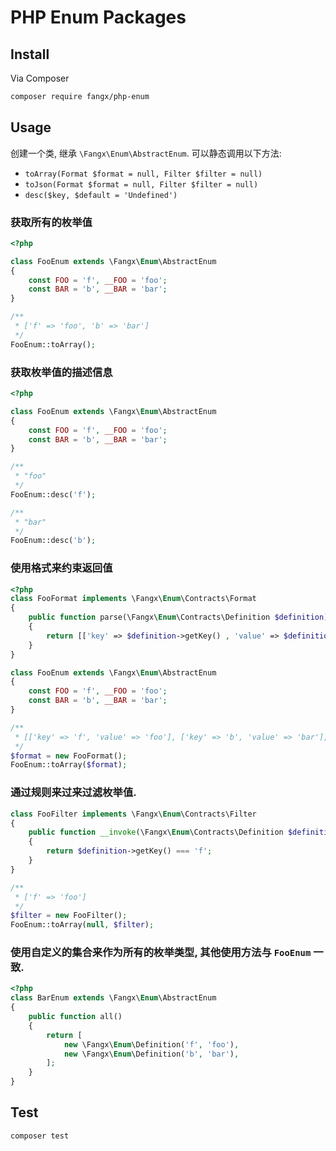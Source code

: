 # PHP Enum Packages

## Install

Via Composer

```bash
composer require fangx/php-enum
```

## Usage

创建一个类, 继承 `\Fangx\Enum\AbstractEnum`. 可以静态调用以下方法: 

- `toArray(Format $format = null, Filter $filter = null)`
- `toJson(Format $format = null, Filter $filter = null)`
- `desc($key, $default = 'Undefined')`

### 获取所有的枚举值

```php
<?php

class FooEnum extends \Fangx\Enum\AbstractEnum
{
    const FOO = 'f', __FOO = 'foo';
    const BAR = 'b', __BAR = 'bar';
}

/**
 * ['f' => 'foo', 'b' => 'bar']
 */
FooEnum::toArray();
```

### 获取枚举值的描述信息
```php
<?php

class FooEnum extends \Fangx\Enum\AbstractEnum
{
    const FOO = 'f', __FOO = 'foo';
    const BAR = 'b', __BAR = 'bar';
}

/**
 * "foo"
 */
FooEnum::desc('f');

/**
 * "bar"
 */
FooEnum::desc('b');
```

### 使用格式来约束返回值

```php
<?php
class FooFormat implements \Fangx\Enum\Contracts\Format
{
    public function parse(\Fangx\Enum\Contracts\Definition $definition): array
    {
        return [['key' => $definition->getKey() , 'value' => $definition->getValue()]];
    }
}

class FooEnum extends \Fangx\Enum\AbstractEnum
{
    const FOO = 'f', __FOO = 'foo';
    const BAR = 'b', __BAR = 'bar';
}

/**
 * [['key' => 'f', 'value' => 'foo'], ['key' => 'b', 'value' => 'bar'],]
 */
$format = new FooFormat();
FooEnum::toArray($format);
```

### 通过规则来过来过滤枚举值.

```php
class FooFilter implements \Fangx\Enum\Contracts\Filter
{
    public function __invoke(\Fangx\Enum\Contracts\Definition $definition)
    {
        return $definition->getKey() === 'f';
    }
}

/**
 * ['f' => 'foo']
 */
$filter = new FooFilter();
FooEnum::toArray(null, $filter);
```

### 使用自定义的集合来作为所有的枚举类型, 其他使用方法与 `FooEnum` 一致.

```php
<?php
class BarEnum extends \Fangx\Enum\AbstractEnum
{
    public function all()
    {
        return [
            new \Fangx\Enum\Definition('f', 'foo'),
            new \Fangx\Enum\Definition('b', 'bar'),
        ];
    }
}
```

## Test

```bash
composer test
```